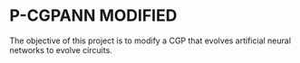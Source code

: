 # P-CGPANN MODIFIED

The objective of this project is to modify a CGP that evolves artificial neural networks to evolve circuits.
